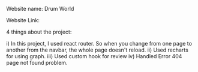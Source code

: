 Website name: Drum World

Website Link:

4 things about the project:
 
 i) In this project, I used react router. So when you change from one page to another from the navbar, the whole page doesn't reload.
 ii) Used recharts for using graph.
 iii) Used custom hook for review 
 iv) Handled Error 404 page not found problem.
